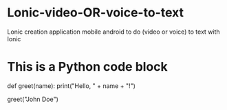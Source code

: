 # Lonic-video-OR-voice-to-text
Lonic creation application mobile android to do (video or voice) to text with Ionic

# This is a Python code block
def greet(name):
    print("Hello, " + name + "!")

greet("John Doe")
